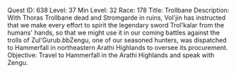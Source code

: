 Quest ID: 638
Level: 37
Min Level: 32
Race: 178
Title: Trollbane
Description: With Thoras Trollbane dead and Stromgarde in ruins, Vol'jin has instructed that we make every effort to spirit the legendary sword Trol'kalar from the humans' hands, so that we might use it in our coming battles against the trolls of Zul'Gurub.$b$bZengu, one of our seasoned hunters, was dispatched to Hammerfall in northeastern Arathi Highlands to oversee its procurement.
Objective: Travel to Hammerfall in the Arathi Highlands and speak with Zengu.
